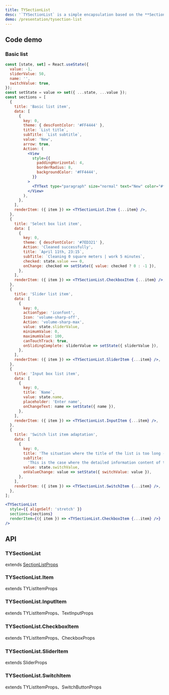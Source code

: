 ```yaml
---
title: TYSectionList
desc: '`TYSectionList` is a simple encapsulation based on the **SectionList** component that comes with RN, so this component can reuse all [SectionList properties](https://facebook.github.io/react-native/docs/sectionlist#props).<br/>When you need a list, you only need to pass **sections** to customize the corresponding list item. If there is a **title** field, there will be a default **SectionHeader**, and all the values ​​in the **data** will be used as **props** is passed to the **TYSectionList.Item** component.<br/>If you need to customize the list items, you can override **renderItem** for **TYSectionList**. If the list items of a certain section need to be customized, you can add **renderItem** to **sections** to customize the list items for that section. Only a few items need to be customized, so you can even pass in **renderItem** in the **data** field to customize the list item component.'
demo: /presentation/tysection-list
---
```


## Code demo

### Basic list

```jsx
const [state, set] = React.useState({
  value: -1,
  sliderValue: 50,
  name: '',
  switchValue: true,
});
const setState = value => set({ ...state, ...value });
const sections = [
  {
    title: 'Basic list item',
    data: [
      {
        key: 0,
        theme: { descFontColor: '#FF4444' },
        title: `List title`,
        subTitle: `List subtitle`,
        value: 'New',
        arrow: true,
        Action: (
          <View
            style={{
              paddingHorizontal: 4,
              borderRadius: 8,
              backgroundColor: '#FF4444',
            }}
          >
            <TYText type="paragraph" size="normal" text="New" color="#fff" />
          </View>
        ),
      },
    ],
    renderItem: ({ item }) => <TYSectionList.Item {...item} />,
  },
  {
    title: 'Select box list item',
    data: [
      {
        key: 0,
        theme: { descFontColor: '#7ED321' },
        Action: 'Cleaned successfully',
        title: `April 11th, 23:15`,
        subTitle: `Cleaning 0 square meters | work 5 minutes`,
        checked: state.value === 0,
        onChange: checked => setState({ value: checked ? 0 : -1 }),
      },
    ],
    renderItem: ({ item }) => <TYSectionList.CheckboxItem {...item} />,
  },
  {
    title: 'Slider list item',
    data: [
      {
        key: 0,
        actionType: 'iconfont',
        Icon: 'volume-sharp-off',
        Action: 'volume-sharp-max',
        value: state.sliderValue,
        minimumValue: 0,
        maximumValue: 100,
        canTouchTrack: true,
        onSlidingComplete: sliderValue => setState({ sliderValue }),
      },
    ],
    renderItem: ({ item }) => <TYSectionList.SliderItem {...item} />,
  },
  {
    title: 'Input box list item',
    data: [
      {
        key: 0,
        title: `Name`,
        value: state.name,
        placeholder: 'Enter name',
        onChangeText: name => setState({ name }),
      },
    ],
    renderItem: ({ item }) => <TYSectionList.InputItem {...item} />,
  },
  {
    title: 'Switch list item adaptation',
    data: [
      {
        key: 0,
        title: 'The situation where the title of the list is too long --- ',
        subTitle:
          'This is the case where the detailed information content of this list is too long',
        value: state.switchValue,
        onValueChange: value => setState({ switchValue: value }),
      },
    ],
    renderItem: ({ item }) => <TYSectionList.SwitchItem {...item} />,
  },
];

<TYSectionList
  style={{ alignSelf: 'stretch' }}
  sections={sections}
  renderItem={({ item }) => <TYSectionList.CheckboxItem {...item} />}
/>
```

## API

### TYSectionList

extends [SectionListProps](https://reactnative.dev/docs/sectionlist#props)

<API name="TYSectionListProps"></API>

### TYSectionList.Item

extends <HLink to="TYListItem">TYListItemProps</HLink>

<API name="TYListItemProps"></API>

### TYSectionList.InputItem

extends <HLink to="TYListItem#api">TYListItemProps</HLink>、<HLink to="https://reactnative.dev/docs/textinput#props">TextInputProps</HLink>

<API name="TYSectionInputProps"></API>

### TYSectionList.CheckboxItem

extends <HLink to="TYListItem#api">TYListItemProps</HLink>、<HLink to="Checkbox#api">CheckboxProps</HLink>

<API name="TYListItemProps"></API>

### TYSectionList.SliderItem

extends <HLink to="Slider#api">SliderProps</HLink>

<API name="TYSectionSliderProps"></API>

### TYSectionList.SwitchItem

extends <HLink to="TYListItem#api">TYListItemProps</HLink>、<HLink to="SwitchButton#api">SwitchButtonProps</HLink>
